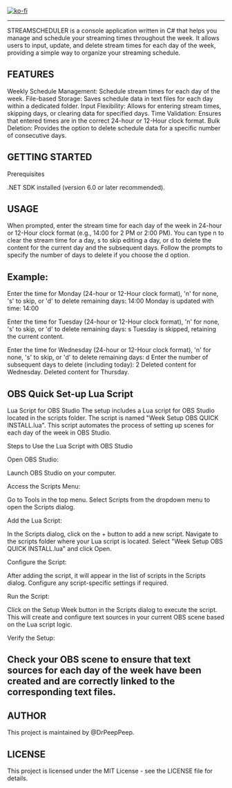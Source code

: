 [![ko-fi](https://ko-fi.com/img/githubbutton_sm.svg)](https://ko-fi.com/G2G612DOPI)

----------------------------------------------
STREAMSCHEDULER is a console application written in C# that helps you manage and schedule your streaming times throughout the week. It allows users to input, update, and delete stream times for each day of the week, providing a simple way to organize your streaming schedule.

FEATURES
----------------------------------------------
Weekly Schedule Management: Schedule stream times for each day of the week.
File-based Storage: Saves schedule data in text files for each day within a dedicated folder.
Input Flexibility: Allows for entering stream times, skipping days, or clearing data for specified days.
Time Validation: Ensures that entered times are in the correct 24-hour or 12-Hour clock format.
Bulk Deletion: Provides the option to delete schedule data for a specific number of consecutive days.


GETTING STARTED
----------------------------------------------
Prerequisites

.NET SDK installed (version 6.0 or later recommended).


USAGE
----------------------------------------------
When prompted, enter the stream time for each day of the week in 24-hour or 12-Hour clock format (e.g., 14:00 for 2 PM or 2:00 PM).
You can type n to clear the stream time for a day, s to skip editing a day, or d to delete the content for the current day and the subsequent days.
Follow the prompts to specify the number of days to delete if you choose the d option.


Example:
-----------------------------------------------
Enter the time for Monday (24-hour or 12-Hour clock format), 'n' for none, 's' to skip, or 'd' to delete remaining days:
14:00
Monday is updated with time: 14:00

Enter the time for Tuesday (24-hour or 12-Hour clock format), 'n' for none, 's' to skip, or 'd' to delete remaining days:
s
Tuesday is skipped, retaining the current content.

Enter the time for Wednesday (24-hour or 12-Hour clock format), 'n' for none, 's' to skip, or 'd' to delete remaining days:
d
Enter the number of subsequent days to delete (including today):
2
Deleted content for Wednesday.
Deleted content for Thursday.

OBS Quick Set-up Lua Script 
----------------------------------------------

Lua Script for OBS Studio
The setup includes a Lua script for OBS Studio located in the scripts folder. The script is named "Week Setup OBS QUICK INSTALL.lua". This script automates the process of setting up scenes for each day of the week in OBS Studio.

Steps to Use the Lua Script with OBS Studio

Open OBS Studio:

Launch OBS Studio on your computer.

Access the Scripts Menu:

Go to Tools in the top menu.
Select Scripts from the dropdown menu to open the Scripts dialog.

Add the Lua Script:

In the Scripts dialog, click on the + button to add a new script.
Navigate to the scripts folder where your Lua script is located.
Select "Week Setup OBS QUICK INSTALL.lua" and click Open.

Configure the Script:

After adding the script, it will appear in the list of scripts in the Scripts dialog.
Configure any script-specific settings if required.

Run the Script:

Click on the Setup Week button in the Scripts dialog to execute the script. This will create and configure text sources in your current OBS scene based on the Lua script logic.

Verify the Setup:

Check your OBS scene to ensure that text sources for each day of the week have been created and are correctly linked to the corresponding text files.
----------------------------------------------

AUTHOR
----------------------------------------------
This project is maintained by @DrPeepPeep.

LICENSE
----------------------------------------------
This project is licensed under the MIT License - see the LICENSE file for details.
